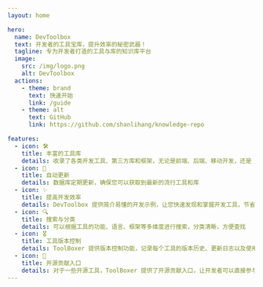 ```yaml
---
layout: home

hero:
  name: DevToolbox
  text: 开发者的工具宝库，提升效率的秘密武器！
  tagline: 专为开发者打造的工具与库的知识库平台
  image:
    src: /img/logo.png
    alt: DevToolbox
  actions:
    - theme: brand
      text: 快速开始
      link: /guide
    - theme: alt
      text: GitHub
      link: https://github.com/shanlihang/knowledge-repo

features:
  - icon: 🛠️
    title: 丰富的工具库
    details: 收录了各类开发工具、第三方库和框架，无论是前端、后端、移动开发，还是 DevOps 工具
  - icon: 🎈
    title: 自动更新
    details: 数据库定期更新，确保您可以获取到最新的流行工具和库
  - icon: ✨
    title: 提高开发效率
    details: DevToolbox 提供简介易懂的开发示例，让您快速发现和掌握开发工具，节省时间，提高工作效率
  - icon: 🔍
    title: 搜索与分类
    details: 可以根据工具的功能、语言、框架等多维度进行搜索，分类清晰，方便查找
  - icon: 🎖️
    title: 工具版本控制
    details: ToolBoxer 提供版本控制功能，记录每个工具的版本历史、更新日志以及使用时的最佳实践
  - icon: 🎪
    title: 开源贡献入口
    details: 对于一些开源工具，ToolBoxer 提供了开源贡献入口，让开发者可以直接参与到工具的开发中
---
```

